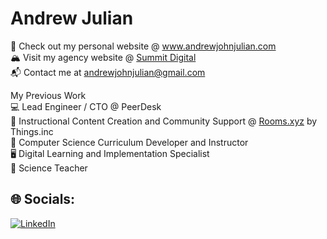 # Andrew Julian

 💼 Check out my personal website @ www.andrewjohnjulian.com <br>
 🏔️ Visit my agency website @ [Summit Digital](https://www.madebysummit.com) <br>
 📬 Contact me at andrewjohnjulian@gmail.com <br>

 My Previous Work <br>
 💻 Lead Engineer / CTO @ PeerDesk <br>
 📱 Instructional Content Creation and Community Support @ [Rooms.xyz](https://www.rooms.xyz) by Things.inc <br>
 🍎 Computer Science Curriculum Developer and Instructor <br>
 🖥️ Digital Learning and Implementation Specialist <br>
 🔬 Science Teacher

## 🌐 Socials:
[![LinkedIn](https://img.shields.io/badge/LinkedIn-%230077B5.svg?logo=linkedin&logoColor=white)](https://linkedin.com/in/andrewjohnjulian) 







